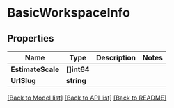 # BasicWorkspaceInfo

## Properties

Name | Type | Description | Notes
------------ | ------------- | ------------- | -------------
**EstimateScale** | **[]int64** |  | 
**UrlSlug** | **string** |  | 

[[Back to Model list]](../README.md#documentation-for-models) [[Back to API list]](../README.md#documentation-for-api-endpoints) [[Back to README]](../README.md)


